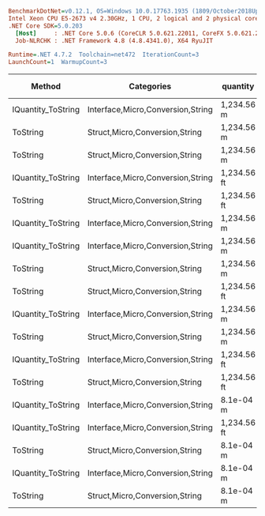 ``` ini

BenchmarkDotNet=v0.12.1, OS=Windows 10.0.17763.1935 (1809/October2018Update/Redstone5)
Intel Xeon CPU E5-2673 v4 2.30GHz, 1 CPU, 2 logical and 2 physical cores
.NET Core SDK=5.0.203
  [Host]     : .NET Core 5.0.6 (CoreCLR 5.0.621.22011, CoreFX 5.0.621.22011), X64 RyuJIT
  Job-NLRCHK : .NET Framework 4.8 (4.8.4341.0), X64 RyuJIT

Runtime=.NET 4.7.2  Toolchain=net472  IterationCount=3  
LaunchCount=1  WarmupCount=3  

```
|             Method |                        Categories |    quantity | format | culture |       Mean |      Error |    StdDev |   StdErr |        Min |        Max |     Median |  Gen 0 | Gen 1 | Gen 2 | Allocated |
|------------------- |---------------------------------- |------------ |------- |-------- |-----------:|-----------:|----------:|---------:|-----------:|-----------:|-----------:|-------:|------:|------:|----------:|
| IQuantity_ToString | Interface,Micro,Conversion,String |  1,234.56 m |      a |         |   584.9 ns |   626.6 ns |  34.34 ns | 19.83 ns |   547.9 ns |   615.7 ns |   591.1 ns | 0.1097 |     - |     - |     714 B |
|           ToString |    Struct,Micro,Conversion,String |  1,234.56 m |      a |         |   594.3 ns |   483.6 ns |  26.51 ns | 15.30 ns |   565.6 ns |   617.8 ns |   599.7 ns | 0.1097 |     - |     - |     714 B |
|           ToString |    Struct,Micro,Conversion,String |  1,234.56 m |      v |         |   829.7 ns |   416.5 ns |  22.83 ns | 13.18 ns |   804.3 ns |   848.5 ns |   836.3 ns | 0.0305 |     - |     - |     217 B |
| IQuantity_ToString | Interface,Micro,Conversion,String | 1,234.56 ft |     a2 |         |   842.1 ns |   322.0 ns |  17.65 ns | 10.19 ns |   830.9 ns |   862.5 ns |   833.1 ns | 0.1173 |     - |     - |     762 B |
|           ToString |    Struct,Micro,Conversion,String | 1,234.56 ft |     a2 |         |   863.6 ns |   206.6 ns |  11.33 ns |  6.54 ns |   854.3 ns |   876.2 ns |   860.4 ns | 0.1173 |     - |     - |     762 B |
| IQuantity_ToString | Interface,Micro,Conversion,String |  1,234.56 m |      v |         |   871.7 ns |   163.1 ns |   8.94 ns |  5.16 ns |   861.7 ns |   878.9 ns |   874.5 ns | 0.0305 |     - |     - |     217 B |
| IQuantity_ToString | Interface,Micro,Conversion,String |  1,234.56 m |     f2 |         | 1,785.0 ns |   824.7 ns |  45.20 ns | 26.10 ns | 1,751.4 ns | 1,836.4 ns | 1,767.1 ns | 0.1602 |     - |     - |    1051 B |
|           ToString |    Struct,Micro,Conversion,String |  1,234.56 m |     f2 |         | 1,837.4 ns |   599.7 ns |  32.87 ns | 18.98 ns | 1,800.2 ns | 1,862.7 ns | 1,849.2 ns | 0.1602 |     - |     - |    1051 B |
|           ToString |    Struct,Micro,Conversion,String | 1,234.56 ft |      ? |   ru-RU | 2,002.7 ns |   548.0 ns |  30.04 ns | 17.34 ns | 1,974.2 ns | 2,034.1 ns | 1,999.8 ns | 0.1907 |     - |     - |    1284 B |
| IQuantity_ToString | Interface,Micro,Conversion,String |  1,234.56 m |      ? |         | 2,074.4 ns |   771.5 ns |  42.29 ns | 24.42 ns | 2,047.6 ns | 2,123.1 ns | 2,052.3 ns | 0.1869 |     - |     - |    1276 B |
|           ToString |    Struct,Micro,Conversion,String |  1,234.56 m |      ? |         | 2,120.8 ns | 2,051.7 ns | 112.46 ns | 64.93 ns | 2,027.4 ns | 2,245.7 ns | 2,089.4 ns | 0.1869 |     - |     - |    1276 B |
| IQuantity_ToString | Interface,Micro,Conversion,String | 1,234.56 ft |      ? |   ru-RU | 2,130.4 ns | 1,051.8 ns |  57.65 ns | 33.29 ns | 2,065.5 ns | 2,175.6 ns | 2,150.2 ns | 0.1907 |     - |     - |    1284 B |
|           ToString |    Struct,Micro,Conversion,String | 1,234.56 ft |      ? |         | 2,163.8 ns |   477.8 ns |  26.19 ns | 15.12 ns | 2,139.8 ns | 2,191.8 ns | 2,159.8 ns | 0.1869 |     - |     - |    1276 B |
| IQuantity_ToString | Interface,Micro,Conversion,String |   8.1e-04 m |      ? |         | 2,368.9 ns |   828.4 ns |  45.41 ns | 26.21 ns | 2,332.9 ns | 2,419.9 ns | 2,353.8 ns | 0.1907 |     - |     - |    1284 B |
| IQuantity_ToString | Interface,Micro,Conversion,String | 1,234.56 ft |      ? |         | 2,422.1 ns | 1,124.1 ns |  61.61 ns | 35.57 ns | 2,356.5 ns | 2,478.8 ns | 2,430.9 ns | 0.1869 |     - |     - |    1276 B |
|           ToString |    Struct,Micro,Conversion,String |   8.1e-04 m |      ? |         | 2,459.6 ns | 1,495.9 ns |  82.00 ns | 47.34 ns | 2,379.3 ns | 2,543.2 ns | 2,456.4 ns | 0.1907 |     - |     - |    1284 B |
| IQuantity_ToString | Interface,Micro,Conversion,String |   8.1e-04 m |     s4 |         | 2,532.0 ns |   900.3 ns |  49.35 ns | 28.49 ns | 2,493.6 ns | 2,587.7 ns | 2,514.8 ns | 0.1984 |     - |     - |    1340 B |
|           ToString |    Struct,Micro,Conversion,String |   8.1e-04 m |     s4 |         | 2,544.5 ns | 1,083.1 ns |  59.37 ns | 34.28 ns | 2,490.0 ns | 2,607.7 ns | 2,535.7 ns | 0.1984 |     - |     - |    1340 B |
